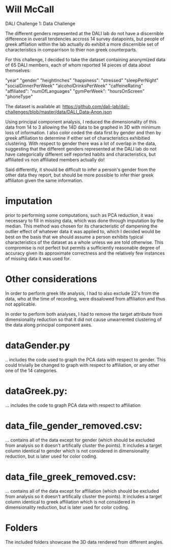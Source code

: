 # Will McCall
DALI Challenge 1:  Data Challenge

The different genders represented at the DALI lab do not have a discernible difference in overall tendencies accross 14 survey datapoints, but people of greek affilation within the lab actually do exhibit a more discernible set of characteristics in comparrison to thier non greek counterparts.

For this challenge, I decided to take the dataset containing anonymized data of 65 DALI members, each of whom reported 14 pieces of data about themselves:

"year"
"gender"
"heightInches"
"happiness": 
"stressed"
"sleepPerNight"
"socialDinnerPerWeek" 
"alcoholDrinksPerWeek"
"caffeineRating"
"affiliated":
"numOfLanguages"
"gymPerWeek":
"hoursOnScreen"
"phoneType"

The dataset is available at: https://github.com/dali-lab/dali-challenges/blob/master/data/DALI_Data-Anon.json

Using principal component analysis, I reduced the dimensionality of this data from 14 to 3 allowing the 14D data to be graphed in 3D with minimum loss of information.  I also color coded the data first by gender and then by greek affiliation to determine if either set of characteristics exhibitied clustering.  With respect to gender there was a lot of overlap in the data, suggesting that the different genders represented at the DALI lab do not have categorically different self reported habits and characteristics, but affiliated vs non affiliated members actually do!

Said differently, it should be difficult to infer a person's gender from the other data they report, but should be more possible to infer thier greek affiliaton given the same information.

# imputation

prior to performing some computations, such as PCA reduction, it was necessary to fill in missing data, which was done through imputation by the median.  This method was chosen for its characteristic of dampening the outlier effect of whatever data it was applied to, which I decided would be best on the basis that we should assume a person exhibits typical characteristics of the dataset as a whole unless we are told otherwise.  This compromise is not perfect but permits a sufficiently reasonable degree of accuracy given its approximate correctness and the relatively few instances of missing data it was used for.

# Other considerations

In order to perform greek life analysis, I had to also exclude 22's from the data, who at the time of recording, were dissalowed from affiliation and thus not applicable.

In order to perform both analyses, I had to remove the target attribute from dimensionality reduction so that it did not cause unwarrented clustering of the data along principal component axes.


# dataGender.py

.. includes the code used to graph the PCA data with respect to gender.  This could trivially be changed to graph with respect to affiliation, or any other one of the 14 categories.

# dataGreek.py:

... includes the code to graph PCA data with respect to affiliation

# data_file_gender_removed.csv:

... contains all of the data except for gender (which should be excluded from analysis so it doesn't artifically cluster the points).  It includes a target column identical to gender which is not considered in dimensionality reduction, but is later used for color coding.

# data_file_greek_removed.csv:

... contains all of the data except for affiliation (which should be excluded from analysis so it doesn't artifically cluster the points).  It includes a target column identical to greek affiliation which is not considered in dimensionality reduction, but is later used for color coding.

# Folders

The included folders showcase the 3D data rendered from different angles.
